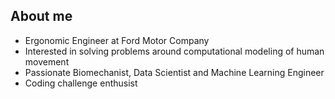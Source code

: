 About me
---

- Ergonomic Engineer at Ford Motor Company
- Interested in solving problems around computational modeling of human movement
- Passionate Biomechanist, Data Scientist and Machine Learning Engineer
- Coding challenge enthusist


